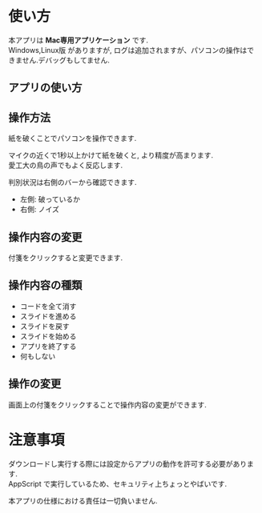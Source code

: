 # 使い方

本アプリは **Mac専用アプリケーション** です.  
Windows,Linux版 がありますが, ログは追加されますが、パソコンの操作はできません.デバッグもしてません.

## アプリの使い方
## 操作方法
紙を破くことでパソコンを操作できます.  

マイクの近くで1秒以上かけて紙を破くと, より精度が高まります.  
愛工大の鳥の声でもよく反応します.

判別状況は右側のバーから確認できます.  
- 左側: 破っているか
- 右側: ノイズ

## 操作内容の変更
付箋をクリックすると変更できます.  

## 操作内容の種類

- コードを全て消す
- スライドを進める
- スライドを戻す
- スライドを始める
- アプリを終了する
- 何もしない

## 操作の変更

画面上の付箋をクリックすることで操作内容の変更ができます.

# 注意事項

ダウンロードし実行する際には設定からアプリの動作を許可する必要があります.  
AppScript で実行しているため、セキュリティ上ちょっとやばいです.  

本アプリの仕様における責任は一切負いません.
